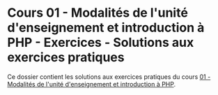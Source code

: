 # Cours 01 - Modalités de l'unité d'enseignement et introduction à PHP - Exercices - Solutions aux exercices pratiques

Ce dossier contient les solutions aux exercices pratiques du cours
[01 - Modalités de l'unité d'enseignement et introduction à PHP](../../README.md).
